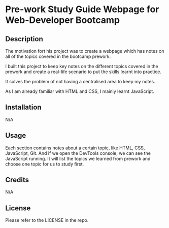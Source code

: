 # Pre-work Study Guide Webpage for Web-Developer Bootcamp

## Description

The motivation fort his project was to create a webpage which has notes on all of the topics covered in the bootcamp prework.

I built this project to keep key notes on the different topics covered in the prework and create a real-life scenario to put the skills learnt into practice.

It solves the problem of not having a centralised area to keep my notes.

As I am already familiar with HTML and CSS, I mainly learnt JavaScript.

## Installation

N/A

## Usage

Each section contains notes about a certain topic, like HTML, CSS, JavaScript, Git. And if we open the DevTools console, we can see the JavaScript running. It will list the topics we learned from prework and choose one topic for us to study first.

## Credits

N/A

## License

Please refer to the LICENSE in the repo.